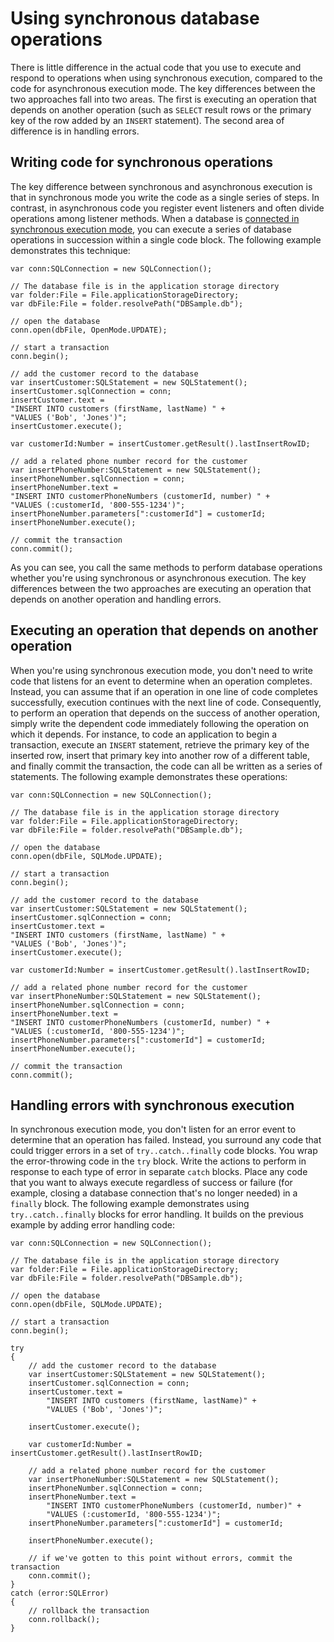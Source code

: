 # Using synchronous database operations

<div>

There is little difference in the actual code that you use to execute and
respond to operations when using synchronous execution, compared to the code for
asynchronous execution mode. The key differences between the two approaches fall
into two areas. The first is executing an operation that depends on another
operation (such as `SELECT` result rows or the primary key of the row added by
an `INSERT` statement). The second area of difference is in handling errors.

</div>

<div>

## Writing code for synchronous operations

<div>

The key difference between synchronous and asynchronous execution is that in
synchronous mode you write the code as a single series of steps. In contrast, in
asynchronous code you register event listeners and often divide operations among
listener methods. When a database is
[connected in synchronous execution mode](<https://help.adobe.com/en_US/FlashPlatform/reference/actionscript/3/flash/data/SQLConnection.html#open()>),
you can execute a series of database operations in succession within a single
code block. The following example demonstrates this technique:

    var conn:SQLConnection = new SQLConnection();

    // The database file is in the application storage directory
    var folder:File = File.applicationStorageDirectory;
    var dbFile:File = folder.resolvePath("DBSample.db");

    // open the database
    conn.open(dbFile, OpenMode.UPDATE);

    // start a transaction
    conn.begin();

    // add the customer record to the database
    var insertCustomer:SQLStatement = new SQLStatement();
    insertCustomer.sqlConnection = conn;
    insertCustomer.text =
    "INSERT INTO customers (firstName, lastName) " +
    "VALUES ('Bob', 'Jones')";
    insertCustomer.execute();

    var customerId:Number = insertCustomer.getResult().lastInsertRowID;

    // add a related phone number record for the customer
    var insertPhoneNumber:SQLStatement = new SQLStatement();
    insertPhoneNumber.sqlConnection = conn;
    insertPhoneNumber.text =
    "INSERT INTO customerPhoneNumbers (customerId, number) " +
    "VALUES (:customerId, '800-555-1234')";
    insertPhoneNumber.parameters[":customerId"] = customerId;
    insertPhoneNumber.execute();

    // commit the transaction
    conn.commit();

As you can see, you call the same methods to perform database operations whether
you're using synchronous or asynchronous execution. The key differences between
the two approaches are executing an operation that depends on another operation
and handling errors.

</div>

</div>

<div>

## Executing an operation that depends on another operation

<div>

When you're using synchronous execution mode, you don't need to write code that
listens for an event to determine when an operation completes. Instead, you can
assume that if an operation in one line of code completes successfully,
execution continues with the next line of code. Consequently, to perform an
operation that depends on the success of another operation, simply write the
dependent code immediately following the operation on which it depends. For
instance, to code an application to begin a transaction, execute an `INSERT`
statement, retrieve the primary key of the inserted row, insert that primary key
into another row of a different table, and finally commit the transaction, the
code can all be written as a series of statements. The following example
demonstrates these operations:

    var conn:SQLConnection = new SQLConnection();

    // The database file is in the application storage directory
    var folder:File = File.applicationStorageDirectory;
    var dbFile:File = folder.resolvePath("DBSample.db");

    // open the database
    conn.open(dbFile, SQLMode.UPDATE);

    // start a transaction
    conn.begin();

    // add the customer record to the database
    var insertCustomer:SQLStatement = new SQLStatement();
    insertCustomer.sqlConnection = conn;
    insertCustomer.text =
    "INSERT INTO customers (firstName, lastName) " +
    "VALUES ('Bob', 'Jones')";
    insertCustomer.execute();

    var customerId:Number = insertCustomer.getResult().lastInsertRowID;

    // add a related phone number record for the customer
    var insertPhoneNumber:SQLStatement = new SQLStatement();
    insertPhoneNumber.sqlConnection = conn;
    insertPhoneNumber.text =
    "INSERT INTO customerPhoneNumbers (customerId, number) " +
    "VALUES (:customerId, '800-555-1234')";
    insertPhoneNumber.parameters[":customerId"] = customerId;
    insertPhoneNumber.execute();

    // commit the transaction
    conn.commit();

</div>

</div>

<div>

## Handling errors with synchronous execution

<div>

In synchronous execution mode, you don't listen for an error event to determine
that an operation has failed. Instead, you surround any code that could trigger
errors in a set of `try..catch..finally` code blocks. You wrap the
error-throwing code in the `try` block. Write the actions to perform in response
to each type of error in separate `catch` blocks. Place any code that you want
to always execute regardless of success or failure (for example, closing a
database connection that's no longer needed) in a `finally` block. The following
example demonstrates using `try..catch..finally` blocks for error handling. It
builds on the previous example by adding error handling code:

    var conn:SQLConnection = new SQLConnection();

    // The database file is in the application storage directory
    var folder:File = File.applicationStorageDirectory;
    var dbFile:File = folder.resolvePath("DBSample.db");

    // open the database
    conn.open(dbFile, SQLMode.UPDATE);

    // start a transaction
    conn.begin();

    try
    {
    	// add the customer record to the database
    	var insertCustomer:SQLStatement = new SQLStatement();
    	insertCustomer.sqlConnection = conn;
    	insertCustomer.text =
    		"INSERT INTO customers (firstName, lastName)" +
    		"VALUES ('Bob', 'Jones')";

    	insertCustomer.execute();

    	var customerId:Number = insertCustomer.getResult().lastInsertRowID;

    	// add a related phone number record for the customer
    	var insertPhoneNumber:SQLStatement = new SQLStatement();
    	insertPhoneNumber.sqlConnection = conn;
    	insertPhoneNumber.text =
    		"INSERT INTO customerPhoneNumbers (customerId, number)" +
    		"VALUES (:customerId, '800-555-1234')";
    	insertPhoneNumber.parameters[":customerId"] = customerId;

    	insertPhoneNumber.execute();

    	// if we've gotten to this point without errors, commit the transaction
    	conn.commit();
    }
    catch (error:SQLError)
    {
    	// rollback the transaction
    	conn.rollback();
    }

</div>

</div>

<div>

<div>

</div>

</div>
